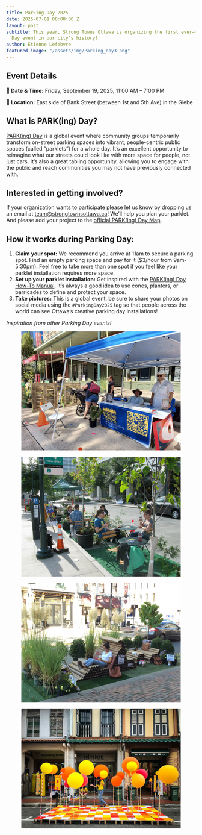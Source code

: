 ```yaml
---
title: Parking Day 2025
date: 2025-07-01 00:00:00 Z
layout: post
subtitle: This year, Strong Towns Ottawa is organizing the first ever–to our knowledge–Parking
  Day event in our city’s history!
author: Etienne Lefebvre
featured-image: "/assets/img/Parking_day3.png"
---
```


## Event Details

**📅 Date & Time:** Friday, September 19, 2025, 11:00 AM – 7:00 PM

**📍 Location:** East side of Bank Street (between 1st and 5th Ave) in the Glebe

## What is PARK(ing) Day?

[PARK(ing) Day](https://www.myparkingday.org/) is a global event where community groups temporarily transform on-street parking spaces into vibrant, people-centric public spaces (called “parklets”) for a whole day. It’s an excellent opportunity to reimagine what our streets could look like with more space for people, not just cars. It’s also a great tabling opportunity, allowing you to engage with the public and reach communities you may not have previously connected with.

## Interested in getting involved?

If your organization wants to participate please let us know by dropping us an email at [team@strongtownsottawa.ca](mailto:team@strongtownsottawa.ca)! We’ll help you plan your parklet. And please add your project to the [official PARK(ing) Day Map](https://docs.google.com/forms/d/e/1FAIpQLSe-UPTeIgh233ye9S6KQev7dZRYF0zAKC3uiThVRJeVtqP1Kw/viewform?usp=dialog).

## How it works during Parking Day:

1.  **Claim your spot:** We recommend you arrive at 11am to secure a parking spot. Find an empty parking space and pay for it ($3/hour from 9am-5:30pm). Feel free to take more than one spot if you feel like your parklet installation requires more space.
2.  **Set up your parklet installation:** Get inspired with the [PARK(ing) Day How-To Manual](https://www.myparkingday.org/how-to). It’s always a good idea to use cones, planters, or barricades to define and protect your space.
3.  **Take pictures:** This is a global event, be sure to share your photos on social media using the `#ParkingDay2025` tag so that people across the world can see Ottawa’s creative parking day installations!

*Inspiration from other Parking Day events!*

<div class="row">
    <div class="col-md-6 mb-4"> <!-- Added mb-4 here -->
        <figure>
            <img src="/assets/img/dsafasdfasf.png" alt="Flea market at Landsdowne" class="img-fluid">
        </figure>
    </div>
    <div class="col-md-6 mb-4"> <!-- Added mb-4 here -->
        <figure>
            <img src="/assets/img/finishedParklet_Seattle.jpg" alt="Flea market at Landsdowne" class="img-fluid">
        </figure>
    </div>
    <div class="col-md-6 mb-4"> <!-- Added mb-4 here -->
        <figure>
            <img src="/assets/img/Parking-Day-2015_DC.jpg" alt="Farmer's market at Landsdowne" class="img-fluid">
        </figure>
    </div>
    <div class="col-md-6 mb-4"> <!-- Added mb-4 here -->
        <figure>
            <img src="/assets/img/Parking-Day-Singapore-2018.jpg" alt="Farmer's market at Landsdowne" class="img-fluid">
        </figure>
    </div>
</div>